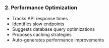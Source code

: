 ### 2. Performance Optimization

- Tracks API response times
- Identifies slow endpoints
- Suggests database query optimizations
- Proposes caching strategies
- Auto-generates performance improvements
